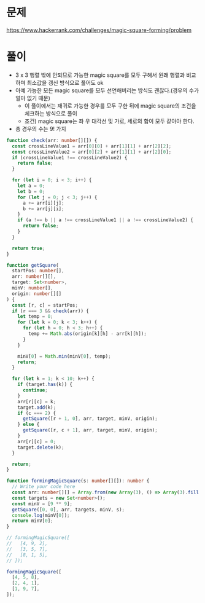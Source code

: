 # 문제

https://www.hackerrank.com/challenges/magic-square-forming/problem

# 풀이

- 3 x 3 행렬 밖에 안되므로 가능한 magic square를 모두 구해서 원래 행렬과 비교하며 최소값을 갱신 방식으로 풀어도 ok
- 아예 가능한 모든 magic square를 모두 선언해버리는 방식도 괜찮다.(경우의 수가 얼마 없기 때문)
  - 이 풀이에서는 재귀로 가능한 경우를 모두 구한 뒤에 magic square의 조건을 체크하는 방식으로 풀이
  - 조건) magic square는 좌 우 대각선 및 가로, 세로의 합이 모두 같아야 한다.
- 총 경우의 수는 9! 가지

```ts
function check(arr: number[][]) {
  const crossLineValue1 = arr[0][0] + arr[1][1] + arr[2][2];
  const crossLineValue2 = arr[0][2] + arr[1][1] + arr[2][0];
  if (crossLineValue1 !== crossLineValue2) {
    return false;
  }

  for (let i = 0; i < 3; i++) {
    let a = 0;
    let b = 0;
    for (let j = 0; j < 3; j++) {
      a += arr[i][j];
      b += arr[j][i];
    }
    if (a !== b || a !== crossLineValue1 || a !== crossLineValue2) {
      return false;
    }
  }

  return true;
}

function getSquare(
  startPos: number[],
  arr: number[][],
  target: Set<number>,
  minV: number[],
  origin: number[][]
) {
  const [r, c] = startPos;
  if (r === 3 && check(arr)) {
    let temp = 0;
    for (let k = 0; k < 3; k++) {
      for (let h = 0; h < 3; h++) {
        temp += Math.abs(origin[k][h] - arr[k][h]);
      }
    }

    minV[0] = Math.min(minV[0], temp);
    return;
  }

  for (let k = 1; k < 10; k++) {
    if (target.has(k)) {
      continue;
    }
    arr[r][c] = k;
    target.add(k);
    if (c === 2) {
      getSquare([r + 1, 0], arr, target, minV, origin);
    } else {
      getSquare([r, c + 1], arr, target, minV, origin);
    }
    arr[r][c] = 0;
    target.delete(k);
  }

  return;
}

function formingMagicSquare(s: number[][]): number {
  // Write your code here
  const arr: number[][] = Array.from(new Array(3), () => Array(3).fill(3));
  const targets = new Set<number>();
  const minV = [9 ** 9];
  getSquare([0, 0], arr, targets, minV, s);
  console.log(minV[0]);
  return minV[0];
}

// formingMagicSquare([
//   [4, 9, 2],
//   [3, 5, 7],
//   [8, 1, 5],
// ]);

formingMagicSquare([
  [4, 5, 8],
  [2, 4, 1],
  [1, 9, 7],
]);
```
